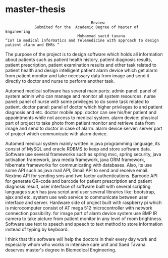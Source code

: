 # master-thesis

                                          Review
                 Submited for the  Academic Degree of Master of Engineering
                                    Mohammad saeid tavana
    “IoT in medical informatics and Telemedicine with approach to design patient alarm and EHRs “

  
 
The purpose  of the  project is to design software which holds all information about patients 
such as patient health history, patient diagnosis results, patient prescription, patient examination results
and other task related to patient health and  design intelligent patient alarm device which get alarm from 
patient monitor and take necessary data from image and send it directly to doctor and nurse to perform another task. 

Automed medical software has several main parts: admin panel: panel of system admin who can manage and monitor
all system resources. nurse panel: panel of nurse with some privileges to do some task related to 
patient. doctor panel: panel of doctor which higher privileges to and patient diagnosis and etc. doctor 
mobile app: doctor can see his/her patient and appointments while not access to medical system. alarm device:
physical part of project to take photo from patient monitor and retrieve data from image and send to doctor in 
case of alarm. alarm device server: server part of project which communicate with alarm device.

Automed medical system mainly written in java programming language, its consist of 
MySQL and oracle RDBMS to keep and store software data. Software use several frameworks such as spring mvc,
spring security, java activation framework, java media framework, java ORM framework, hibernate frameworks for 
communicating with databases. Also, its use some API such as java mail API, Gmail API to send and receive 
email. Nextmo API for sending sms and two factor authentications. Barcode API for generate QR-code and barcode
for patient prescription and patient diagnosis result, user interface of software built with several scripting 
languages such has java script and user several libraries like: bootstrap, ajax and etc. system use web service 
to communicate between user interface and server. Hardware side of project built with raspberry pi which is microcomputer 
consist of AT mega 512 microcontroller with network connection possibility.  for image part of alarm device system 
use 8MP IR camera to take picture from patient monitor in any level of room brightness. Software use text to speech
and speech to text method to store information instead of typing by keyboard.

I think that this software will help the doctors in their every day work and especially whom who works in 
intensive care unit and Saed Tavana deserves master's degree in Biomedical Engineering.
